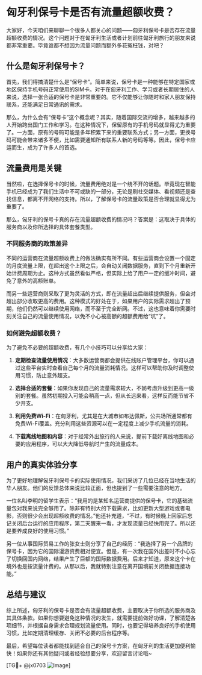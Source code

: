 # 匈牙利保号卡是否有流量超额收费？

大家好，今天咱们来聊聊一个很多人都关心的问题——匈牙利保号卡是否存在流量超额收费的情况。这个问题对于在匈牙利生活或者计划前往匈牙利旅行的朋友来说都非常重要。毕竟谁都不想因为流量问题而额外多花冤枉钱，对吧？

## 什么是匈牙利保号卡？

首先，我们得搞清楚什么是“保号卡”。简单来说，保号卡是一种能够在特定国家或地区保持手机号码正常使用的SIM卡。对于在匈牙利工作、学习或者长期居住的人来说，选择一张合适的保号卡是非常重要的。它不仅能够让你随时和家人朋友保持联系，还能满足日常通讯的需求。

那么，为什么会有“保号卡”这个概念呢？其实，随着国际交流的增多，越来越多的人开始跨出国门工作和学习。在这种情况下，保留原有的手机号码就显得尤为重要了。一方面，原有的号码可能是多年积累下来的重要联系方式；另一方面，更换号码可能会带来诸多不便，比如需要通知所有联系人新的号码等等。因此，保号卡应运而生，成为了许多人的首选。

## 流量费用是关键

当然啦，在选择保号卡的时候，流量费用绝对是一个绕不开的话题。毕竟现在智能手机已经成为了我们生活中不可或缺的一部分，无论是刷社交媒体、看视频还是查找信息，都离不开网络的支持。所以，了解保号卡的流量政策是否合理就显得尤为重要了。

那么，匈牙利的保号卡真的存在流量超额收费的情况吗？答案是：这取决于具体的服务商以及你所选择的具体套餐类型。

### 不同服务商的政策差异

不同的运营商在流量超额收费上的做法确实有所不同。有些运营商会设置一个固定的月度流量上限，在超出这个上限之后，会自动关闭数据服务，直到下个月重新开始计费周期为止。这种方式虽然看似严格，但实际上给了用户一定的缓冲时间，避免了意外的高额账单。

而另一些运营商则采取了更为灵活的方式，即在流量超出后继续提供服务，但会对超出部分收取更高的费用。这种模式的好处在于，如果用户的实际需求超出了预期，他们仍然可以继续使用网络，而不至于完全断网。不过，这也意味着你需要时刻关注自己的流量使用情况，以免不小心被高额的超额费用给“坑”了。

### 如何避免超额收费？

为了避免不必要的超额收费，有几个小技巧可以分享给大家：

1. **定期检查流量使用情况**：大多数运营商都会提供在线账户管理平台，你可以通过这些平台实时查看自己每个月的流量消耗情况。这样可以帮助你及时调整使用习惯，防止意外超支。
   
2. **选择合适的套餐**：如果你发现自己的流量需求较大，不妨考虑升级到更高一级别的套餐。虽然初期投入可能会稍高一点，但从长远来看，这样反而能节省不少开支。

3. **利用免费Wi-Fi**：在匈牙利，尤其是在大城市如布达佩斯，公共场所通常都有免费Wi-Fi覆盖。充分利用这些资源可以在一定程度上减少手机流量的消耗。

4. **下载离线地图和内容**：对于经常外出旅行的人来说，提前下载好离线地图和必要的应用程序，可以大大降低导航时产生的流量成本。

## 用户的真实体验分享

为了更好地理解匈牙利保号卡的实际使用情况，我们采访了几位已经在当地生活的华人朋友。他们的反馈总体来说比较正面，但也提到了一些需要注意的地方。

一位名叫李明的留学生表示：“我用的是某知名运营商提供的保号卡，它的基础流量包对我来说完全够用了。除非有特别大的下载需求，比如更新大型游戏或者电影，否则很少会出现超额收费的情况。”他还补充道，“不过，有时候晚上回家后忘记关闭后台运行的应用程序，第二天醒来一看，才发现流量已经快用完了。所以还是要养成良好的使用习惯。”

另一位从事国际贸易工作的张女士则分享了自己的经历：“我选择了另一个品牌的保号卡，因为它的国际漫游资费相对便宜。但是，有一次我在国外出差时不小心忘了切换回国内网络，结果产生了巨额的国际数据费用。后来才知道，原来这个卡在境外也是按流量计费的。从那以后，我就特别注意在离开国境前关闭数据连接功能。”

## 总结与建议

综上所述，匈牙利的保号卡是否会有流量超额收费，主要取决于你所选的服务商及其具体条款。如果你想要避免这种情况的发生，就需要提前做好功课，了解清楚各项细节，并根据自身需求合理规划流量使用。同时，也要记得培养良好的手机使用习惯，比如定期清理缓存、关闭不必要的后台程序等。

最后，希望每位读者都能找到适合自己的保号卡方案，在匈牙利的生活更加便利愉快！如果你还有其他疑问或者经验想要分享，欢迎留言讨论哦~

[TG💪+ @jx0703 ![Image](https://github.com/user-attachments/assets/dbca1d08-cadb-493c-b0ec-ad6f7a83f270)]